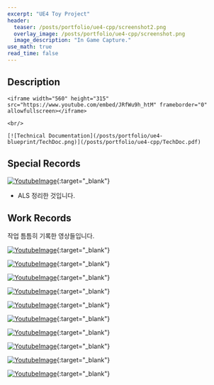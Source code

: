 ```yaml
---
excerpt: "UE4 Toy Project"
header:
  teaser: /posts/portfolio/ue4-cpp/screenshot2.png
  overlay_image: /posts/portfolio/ue4-cpp/screenshot.png
  image_description: "In Game Capture."
use_math: true
read_time: false
---
```


## Description

```
<iframe width="560" height="315" src="https://www.youtube.com/embed/JRfWu9h_htM" frameborder="0" allowfullscreen></iframe>

<br/>

[![Technical Documentation](/posts/portfolio/ue4-blueprint/TechDoc.png)](/posts/portfolio/ue4-cpp/TechDoc.pdf)
```


## Special Records

[![YoutubeImage](https://img.youtube.com/vi/423aaDmgtrY/0.jpg)](https://youtu.be/423aaDmgtrY){:target="_blank"}
+ ALS 정리한 것입니다.


## Work Records

작업 틈틈히 기록한 영상들입니다.

[![YoutubeImage](https://img.youtube.com/vi/SguG0CM8jOI/0.jpg)](https://youtu.be/SguG0CM8jOI){:target="_blank"}

[![YoutubeImage](https://img.youtube.com/vi/wXIr0i2zWiU/0.jpg)](https://youtu.be/wXIr0i2zWiU){:target="_blank"}

[![YoutubeImage](https://img.youtube.com/vi/D_LbSbQAX8s/0.jpg)](https://youtu.be/D_LbSbQAX8s){:target="_blank"}

[![YoutubeImage](https://img.youtube.com/vi/keMKYVjvqRk/0.jpg)](https://youtu.be/keMKYVjvqRk){:target="_blank"}

[![YoutubeImage](https://img.youtube.com/vi/l5fmeySLFgo/0.jpg)](https://youtu.be/l5fmeySLFgo){:target="_blank"}

[![YoutubeImage](https://img.youtube.com/vi/may2L1PaGuY/0.jpg)](https://youtu.be/may2L1PaGuY){:target="_blank"}

[![YoutubeImage](https://img.youtube.com/vi/4QV76YRhrBo/0.jpg)](https://youtu.be/4QV76YRhrBo){:target="_blank"}

[![YoutubeImage](https://img.youtube.com/vi/R0ipHDMd370/0.jpg)](https://youtu.be/R0ipHDMd370){:target="_blank"}

[![YoutubeImage](https://img.youtube.com/vi/hIhotDbcbhk/0.jpg)](https://youtu.be/hIhotDbcbhk){:target="_blank"}

[![YoutubeImage](https://img.youtube.com/vi/MnDvyXxmo-U/0.jpg)](https://youtu.be/MnDvyXxmo-U){:target="_blank"}